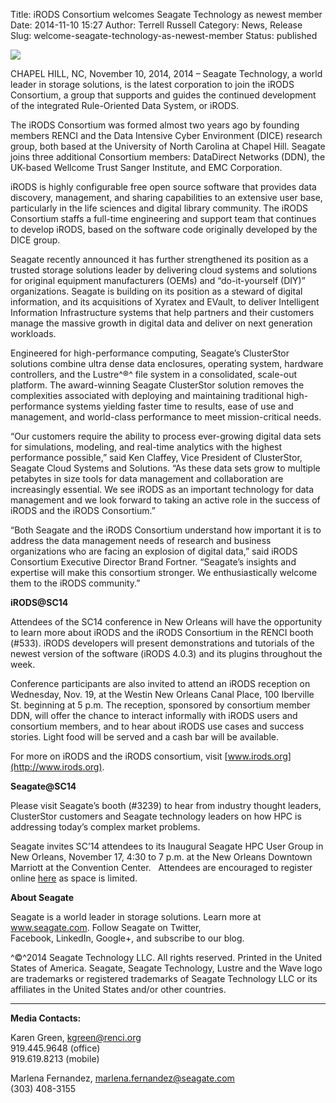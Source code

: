 Title: iRODS Consortium welcomes Seagate Technology as newest member
Date: 2014-11-10 15:27
Author: Terrell Russell
Category: News, Release
Slug: welcome-seagate-technology-as-newest-member
Status: published

<div class="full_image"><img src="{filename}/uploads/2014/09/seagate_2c_pos-R1-300x96.jpg" /></div>

CHAPEL HILL, NC, November 10, 2014, 2014 – Seagate Technology, a world leader
in storage solutions, is the latest corporation to join the iRODS
Consortium, a group that supports and guides the continued development
of the integrated Rule-Oriented Data System, or iRODS.  
<!--more-->

The iRODS Consortium was formed almost two years ago by founding members
RENCI and the Data Intensive Cyber Environment (DICE) research group,
both based at the University of North Carolina at Chapel Hill. Seagate
joins three additional Consortium members: DataDirect Networks (DDN),
the UK-based Wellcome Trust Sanger Institute, and EMC Corporation.

iRODS is highly configurable free open source software that provides
data discovery, management, and sharing capabilities to an extensive
user base, particularly in the life sciences and digital library
community. The iRODS Consortium staffs a full-time engineering and
support team that continues to develop iRODS, based on the software code
originally developed by the DICE group.

Seagate recently announced it has further strengthened its position as a
trusted storage solutions leader by delivering cloud systems and
solutions for original equipment manufacturers (OEMs) and
“do-it-yourself (DIY)” organizations. Seagate is building on its
position as a steward of digital information, and its acquisitions of
Xyratex and EVault, to deliver Intelligent Information Infrastructure
systems that help partners and their customers manage the massive growth
in digital data and deliver on next generation workloads.

Engineered for high-performance computing, Seagate’s ClusterStor
solutions combine ultra dense data enclosures, operating system,
hardware controllers, and the Lustre^®^ file system in a consolidated,
scale-out platform. The award-winning Seagate ClusterStor solution
removes the complexities associated with deploying and maintaining
traditional high-performance systems yielding faster time to results,
ease of use and management, and world-class performance to meet
mission-critical needs.

“Our customers require the ability to process ever-growing digital data
sets for simulations, modeling, and real-time analytics with the highest
performance possible,” said Ken Claffey, Vice President of ClusterStor,
Seagate Cloud Systems and Solutions. “As these data sets grow to
multiple petabytes in size tools for data management and collaboration
are increasingly essential. We see iRODS as an important technology for
data management and we look forward to taking an active role in the
success of iRODS and the iRODS Consortium.”

“Both Seagate and the iRODS Consortium understand how important it is to
address the data management needs of research and business organizations
who are facing an explosion of digital data,” said iRODS Consortium
Executive Director Brand Fortner. “Seagate’s insights and expertise will
make this consortium stronger. We enthusiastically welcome them to the
iRODS community.”

**iRODS@SC14**

Attendees of the SC14 conference in New Orleans will have the
opportunity to learn more about iRODS and the iRODS Consortium in the
RENCI booth (\#533). iRODS developers will present demonstrations and
tutorials of the newest version of the software (iRODS 4.0.3) and its
plugins throughout the week.

Conference participants are also invited to attend an iRODS reception on
Wednesday, Nov. 19, at the Westin New Orleans Canal Place, 100 Iberville
St. beginning at 5 p.m. The reception, sponsored by consortium member
DDN, will offer the chance to interact informally with iRODS users and
consortium members, and to hear about iRODS use cases and success
stories. Light food will be served and a cash bar will be available.

For more on iRODS and the iRODS consortium, visit
[www.irods.org](http://www.irods.org).

**Seagate@SC14**

Please visit Seagate’s booth (\#3239) to hear from industry thought
leaders, ClusterStor customers and Seagate technology leaders on how HPC
is addressing today’s complex market problems.

Seagate invites SC’14 attendees to its Inaugural Seagate HPC User Group
in New Orleans, November 17, 4:30 to 7 p.m. at the New Orleans Downtown
Marriott at the Convention Center.   Attendees are encouraged to
register online [here](http://pages.evault.com/HPC-User-Group.html) as
space is limited.

**About Seagate**

Seagate is a world leader in storage solutions. Learn more at
www.seagate.com. Follow Seagate on Twitter,
Facebook, LinkedIn, Google+, and subscribe to our blog.

^©^2014 Seagate Technology LLC. All rights reserved. Printed in the
United States of America. Seagate, Seagate Technology, Lustre and the
Wave logo are trademarks or registered trademarks of Seagate Technology
LLC or its affiliates in the United States and/or other countries.

* * * * *

**Media Contacts:**

Karen Green, <kgreen@renci.org>  
919.445.9648 (office)  
919.619.8213 (mobile)

Marlena Fernandez, <marlena.fernandez@seagate.com>  
(303) 408-3155

